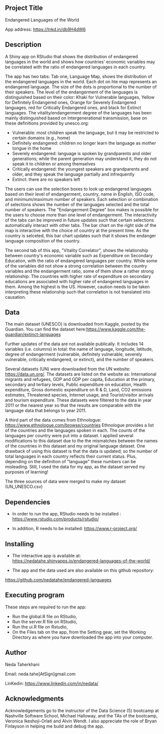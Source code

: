 ## Project Title

Endangered Languages of the World

App address: https://lnkd.in/db9H4dW6 

## Description


A Shiny app on RStudio that shows the distribution of endangered languages in the world and shows how countries' economic variables may be correlated with the ratio of endangered languages in each country. 

The app has two tabs:
Tab one, Language Map, shows the distribution of the endangered languages in the world. Each dot on hte map represents an endangered language. The size of the dots is proportional to the number of their speakers. The level of the endangerment of the languages is distinguished based on their color: Khaki for Vulnerable languages, Yellow for Definitely Endangered ones, Orange for Severely Endangered languages, red for Critically Endangered ones, and black for Extinct languages. The vitality/endangerment degree of the languages has been mainly distinguished based on Intergenerational transmission, base on these definitions provided by unesco.org:

* Vulnerable: 	most children speak the language, but it may be restricted to certain domains (e.g., home)
* Definitely endangered: children no longer learn the language as mother tongue in the home
* Severely endangered: language is spoken by grandparents and older generations; while the parent generation may understand it, they do not speak it to children or among themselves
* Critically endangered: the youngest speakers are grandparents and older, and they speak the language partially and infrequently
* Extinct: there are no speakers left


The users can use the selection boxes to look up endangered languages based on their level of endangerment, country, name in English, ISO code, and minimum/maximum number of speakers. Each selection or combination of selections shows the number of the languages selected and the total number of speakers. The "Endangerment Degree" box makes is possible for the users to choose more than one level of endangerment. The interactivity of the tabs can be improved in future updates such that certain selections automatically interact with other tabs. The bar chart on the right side of the map is interactive with the choice of country at the present time. As the country is selceted, this bar chart updates such that it shows the endanger language composition of the country. 


The second tab of this app, "Vitality Correlator", shows the relationship between country's economic variable such as Expenditure on Secondary Education, with the ratio of endangered languages per country. While some of the variables did not show a strong correlation between the country variables and the endangerment ratio, some of them show a rather strong relationship: The countries with higher rate of expenditure on secondary educations are associated with higher rate of endangered languages in them. Among the highest is the US. However, caution needs to be taken interpreting these relationship such that correlation is not translated into causation. 


## Data
The main dataset (UNESCO) is downloaded from Kaggle, posted by the Guardian. You can find the dataset here:https://www.kaggle.com/the-guardian/extinct-languages

Further updates of the data are not available publically. It includes 14 variables (i.e. columns) in total: the name of language, longitude, latitude, degree of endangerment (vulnerable, definitely vulnerable, severely vulnerable, critically endangered, or extinct), and the number of speakers. 

Several datasets (UN) were downloaded from the UN website: https://data.un.org/. The datasets are listed on the website as:
International migrants and refugees, GDP and GDP per capita, Education at the primary, secondary and tertiary levels,  Public expenditure on education, Health expenditure, Gross domestic expenditure on R & D, Land, CO2 emissions estimates, Threatened species, Internet usage, and Tourist/visitor arrivals and tourism expenditure.  These datasets were filtered to the data in year 2011 or the nearest year so that the results are comparable with the language data that belongs to year 2011. 


A third part of the data comes from Ethnologue: https://www.ethnologue.com/browse/countries
Ethnologue provides a list of the countries and the languages spoken in each. The counts of the languages per country were put into a dataset. I applied several modifications to this dataset due to the the mismatches between the names of the countries in this dataset and my original language dataset. One drawback of using this dataset is that the data is updated; so the number of total languages in each country reflects their current status. Plus, depending on the definition of "language" these numbers can be misleading. Still, I used the data for my app, as the dataset served my purposes of learning!

The three sources of data were merged to make my dataset (UN_UNESCO.csv)



## Dependencies

* In order to run the app, RStudio needs to be installed :
https://www.rstudio.com/products/rstudio/

* In addition, R needs to be installed:
https://www.r-project.org/


## Installing

* The interactive app is available at: https://nedatahe.shinyapps.io/endangered-languages-of-the-world/

* The app and the data used are also available on this github repository:

https://github.com/nedatahe/endangered-languages


## Executing program

These steps are required to run the app:
* Run the global.R file on RStudio,
* Run the server.R file on RStudio, 
* Run the ui.R file on Rstudio, 
* On the Files tab on the app, from the Setting gear, set the Working Directory as where you have downloaded the app into your computer. 


## Author

Neda Taherkhani

Email: neda.tahe[AtSign]gmail.com

LinKedin: https://www.linkedin.com/in/nedata/ 

## Acknowledgments

Acknowledgements go to the instructor of the Data Science (5) bootcamp at Nashville Software School, Michael Halloway, and the TAs of the bootcamp, Veronica Ikeshoji-Orlati and Alvin Wendt. I also appreciate the role of Bryan Finlayson in helping me build and debug the app. 
